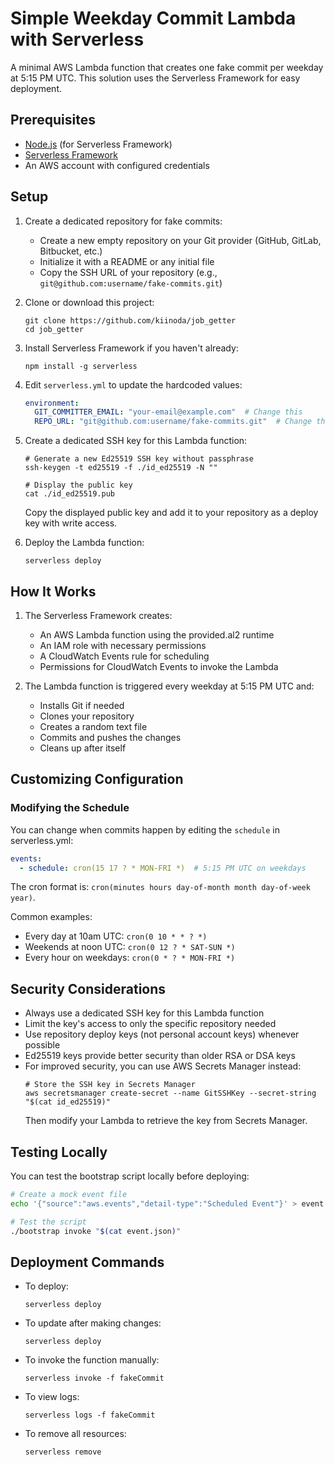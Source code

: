 # Simple Weekday Commit Lambda with Serverless

A minimal AWS Lambda function that creates one fake commit per weekday at 5:15 PM UTC. This solution uses the Serverless Framework for easy deployment.

## Prerequisites

- [Node.js](https://nodejs.org/) (for Serverless Framework)
- [Serverless Framework](https://www.serverless.com/)
- An AWS account with configured credentials

## Setup

1. Create a dedicated repository for fake commits:
   - Create a new empty repository on your Git provider (GitHub, GitLab, Bitbucket, etc.)
   - Initialize it with a README or any initial file
   - Copy the SSH URL of your repository (e.g., `git@github.com:username/fake-commits.git`)

2. Clone or download this project:
   ```
   git clone https://github.com/kiinoda/job_getter
   cd job_getter
   ```

3. Install Serverless Framework if you haven't already:
   ```
   npm install -g serverless
   ```

4. Edit `serverless.yml` to update the hardcoded values:
   ```yaml
   environment:
     GIT_COMMITTER_EMAIL: "your-email@example.com"  # Change this
     REPO_URL: "git@github.com:username/fake-commits.git"  # Change this to your repo URL
   ```

5. Create a dedicated SSH key for this Lambda function:
   ```
   # Generate a new Ed25519 SSH key without passphrase
   ssh-keygen -t ed25519 -f ./id_ed25519 -N ""
   
   # Display the public key
   cat ./id_ed25519.pub
   ```
   
   Copy the displayed public key and add it to your repository as a deploy key with write access.

6. Deploy the Lambda function:
   ```
   serverless deploy
   ```

## How It Works

1. The Serverless Framework creates:
   - An AWS Lambda function using the provided.al2 runtime
   - An IAM role with necessary permissions
   - A CloudWatch Events rule for scheduling
   - Permissions for CloudWatch Events to invoke the Lambda

2. The Lambda function is triggered every weekday at 5:15 PM UTC and:
   - Installs Git if needed
   - Clones your repository
   - Creates a random text file
   - Commits and pushes the changes
   - Cleans up after itself

## Customizing Configuration

### Modifying the Schedule

You can change when commits happen by editing the `schedule` in serverless.yml:

```yaml
events:
  - schedule: cron(15 17 ? * MON-FRI *)  # 5:15 PM UTC on weekdays
```

The cron format is: `cron(minutes hours day-of-month month day-of-week year)`.

Common examples:
- Every day at 10am UTC: `cron(0 10 * * ? *)`
- Weekends at noon UTC: `cron(0 12 ? * SAT-SUN *)`
- Every hour on weekdays: `cron(0 * ? * MON-FRI *)`

## Security Considerations

- Always use a dedicated SSH key for this Lambda function
- Limit the key's access to only the specific repository needed
- Use repository deploy keys (not personal account keys) whenever possible
- Ed25519 keys provide better security than older RSA or DSA keys
- For improved security, you can use AWS Secrets Manager instead:
  ```
  # Store the SSH key in Secrets Manager
  aws secretsmanager create-secret --name GitSSHKey --secret-string "$(cat id_ed25519)"
  ```
  Then modify your Lambda to retrieve the key from Secrets Manager.

## Testing Locally

You can test the bootstrap script locally before deploying:

```bash
# Create a mock event file
echo '{"source":"aws.events","detail-type":"Scheduled Event"}' > event.json

# Test the script
./bootstrap invoke "$(cat event.json)"
```

## Deployment Commands

- To deploy:
  ```
  serverless deploy
  ```

- To update after making changes:
  ```
  serverless deploy
  ```

- To invoke the function manually:
  ```
  serverless invoke -f fakeCommit
  ```

- To view logs:
  ```
  serverless logs -f fakeCommit
  ```

- To remove all resources:
  ```
  serverless remove
  ```
